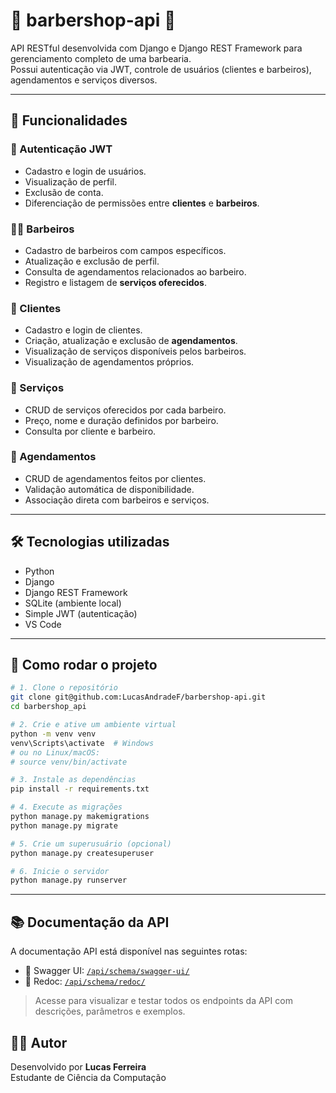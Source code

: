 # 💈 barbershop-api 💈

API RESTful desenvolvida com Django e Django REST Framework para gerenciamento completo de uma barbearia.  
Possui autenticação via JWT, controle de usuários (clientes e barbeiros), agendamentos e serviços diversos.

---

## 📌 Funcionalidades

### 🔐 Autenticação JWT

- Cadastro e login de usuários.
- Visualização de perfil.
- Exclusão de conta.
- Diferenciação de permissões entre **clientes** e **barbeiros**.

### 🧔‍♂️ Barbeiros

- Cadastro de barbeiros com campos específicos.
- Atualização e exclusão de perfil.
- Consulta de agendamentos relacionados ao barbeiro.
- Registro e listagem de **serviços oferecidos**.

### 👤 Clientes

- Cadastro e login de clientes.
- Criação, atualização e exclusão de **agendamentos**.
- Visualização de serviços disponíveis pelos barbeiros.
- Visualização de agendamentos próprios.

### 💈 Serviços

- CRUD de serviços oferecidos por cada barbeiro.
- Preço, nome e duração definidos por barbeiro.
- Consulta por cliente e barbeiro.

### 📅 Agendamentos

- CRUD de agendamentos feitos por clientes.
- Validação automática de disponibilidade.
- Associação direta com barbeiros e serviços.

---

## 🛠️ Tecnologias utilizadas

- Python
- Django
- Django REST Framework
- SQLite (ambiente local)
- Simple JWT (autenticação)
- VS Code

---

## 🚀 Como rodar o projeto

```bash
# 1. Clone o repositório
git clone git@github.com:LucasAndradeF/barbershop-api.git
cd barbershop_api

# 2. Crie e ative um ambiente virtual
python -m venv venv
venv\Scripts\activate  # Windows
# ou no Linux/macOS:
# source venv/bin/activate

# 3. Instale as dependências
pip install -r requirements.txt

# 4. Execute as migrações
python manage.py makemigrations
python manage.py migrate

# 5. Crie um superusuário (opcional)
python manage.py createsuperuser

# 6. Inicie o servidor
python manage.py runserver
```

---


## 📚 Documentação da API

A documentação API está disponível nas seguintes rotas:

- 🔷 Swagger UI: [`/api/schema/swagger-ui/`](http://localhost:8000/api/schema/swagger-ui/)  
- 🔶 Redoc: [`/api/schema/redoc/`](http://localhost:8000/api/schema/redoc/)  

> Acesse para visualizar e testar todos os endpoints da API com descrições, parâmetros e exemplos.


## 🧑‍💻 Autor

Desenvolvido por **Lucas Ferreira**  
Estudante de Ciência da Computação  
